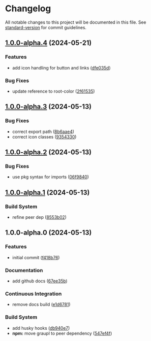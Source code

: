 # Changelog

All notable changes to this project will be documented in this file. See [standard-version](https://github.com/conventional-changelog/standard-version) for commit guidelines.

## [1.0.0-alpha.4](https://github.com/Graupl/graupl/compare/v1.0.0-alpha.3...v1.0.0-alpha.4) (2024-05-21)


### Features

* add icon handling for button and links ([dfe035d](https://github.com/Graupl/graupl/commit/dfe035d0d4f80a480f2ede468296f5c00fb80ba2))


### Bug Fixes

* update reference to root-color ([2f61535](https://github.com/Graupl/graupl/commit/2f61535fb1783d9d6014d4b236b5efd056061d02))

## [1.0.0-alpha.3](https://github.com/Graupl/graupl/compare/v1.0.0-alpha.2...v1.0.0-alpha.3) (2024-05-13)


### Bug Fixes

* correct export path ([8b6aae4](https://github.com/Graupl/graupl/commit/8b6aae4230306885d501a0a6f3b93ed302e0719f))
* correct icon classes ([9354330](https://github.com/Graupl/graupl/commit/935433092d3bab4a75f8aabe8a47cabf45793e1b))

## [1.0.0-alpha.2](https://github.com/Graupl/graupl/compare/v1.0.0-alpha.1...v1.0.0-alpha.2) (2024-05-13)


### Bug Fixes

* use pkg syntax for imports ([06f9840](https://github.com/Graupl/graupl/commit/06f9840838805ac4be8f796d0a1bc056fc9726dc))

## [1.0.0-alpha.1](https://github.com/Graupl/graupl/compare/v1.0.0-alpha.0...v1.0.0-alpha.1) (2024-05-13)


### Build System

* refine peer dep ([8553b02](https://github.com/Graupl/graupl/commit/8553b02fb0ae608252189965714502cf7f760e9a))

## 1.0.0-alpha.0 (2024-05-13)


### Features

* initial commit ([f418b76](https://github.com/Graupl/graupl/commit/f418b76a12c1130a95539f1993e8be934e81f301))


### Documentation

* add github docs ([67ee35b](https://github.com/Graupl/graupl/commit/67ee35b20ccbb6bcb7cb63a61ca7729cc760d21e))


### Continuous Integration

* remove docs build ([e1d6781](https://github.com/Graupl/graupl/commit/e1d6781e44a613e9a6a97db83da5c4ed44b124fe))


### Build System

* add husky hooks ([db940e7](https://github.com/Graupl/graupl/commit/db940e730026eb25fd90d6a63c049f7d5967d0f9))
* **npm:** move graupl to peer dependency ([547ef4f](https://github.com/Graupl/graupl/commit/547ef4f75c94d66af69ed2330e877284836ca6bd))
